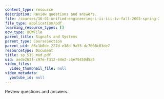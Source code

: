 ```yaml
---
content_type: resource
description: Review questions and answers.
file: /courses/16-01-unified-engineering-i-ii-iii-iv-fall-2005-spring-2006/aede263fc97ef31244e2c6e79450d5a5_sp_S15_mud.pdf
file_type: application/pdf
learning_resource_types: []
ocw_type: OCWFile
parent_title: Signals and Systems
parent_type: CourseSection
parent_uid: 85c1b0de-227d-e38d-9a55-dc7008c03de7
resourcetype: Document
title: sp_S15_mud.pdf
uid: aede263f-c97e-f312-44e2-c6e79450d5a5
video_files:
  video_thumbnail_file: null
video_metadata:
  youtube_id: null
---
```

Review questions and answers.